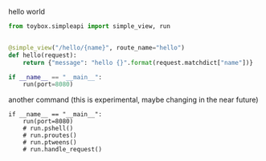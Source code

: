 hello world

```python
from toybox.simpleapi import simple_view, run


@simple_view("/hello/{name}", route_name="hello")
def hello(request):
    return {"message": "hello {}".format(request.matchdict["name"])}

if __name__ == "__main__":
    run(port=8080)
```

another command (this is experimental, maybe changing in the near future)

```
if __name__ == "__main__":
    run(port=8080)
    # run.pshell()
    # run.proutes()
    # run.ptweens()
    # run.handle_request()
```
